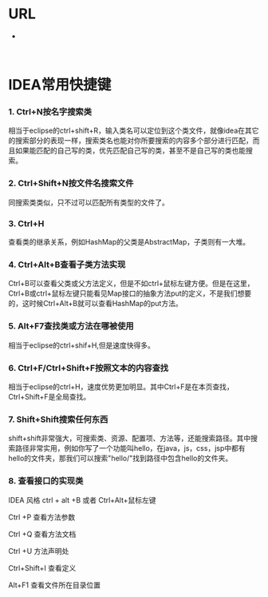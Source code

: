 # URL
  - 
  ````
  ````
  ![]()

# IDEA常用快捷键  
  
### 1. Ctrl+N按名字搜索类

相当于eclipse的ctrl+shift+R，输入类名可以定位到这个类文件，就像idea在其它的搜索部分的表现一样，搜索类名也能对你所要搜索的内容多个部分进行匹配，而且如果能匹配的自己写的类，优先匹配自己写的类，甚至不是自己写的类也能搜索。

### 2. Ctrl+Shift+N按文件名搜索文件

同搜索类类似，只不过可以匹配所有类型的文件了。

### 3. Ctrl+H

查看类的继承关系，例如HashMap的父类是AbstractMap，子类则有一大堆。

### 4. Ctrl+Alt+B查看子类方法实现

Ctrl+B可以查看父类或父方法定义，但是不如ctrl+鼠标左键方便。但是在这里，Ctrl+B或ctrl+鼠标左键只能看见Map接口的抽象方法put的定义，不是我们想要的，这时候Ctrl+Alt+B就可以查看HashMap的put方法。

### 5. Alt+F7查找类或方法在哪被使用

相当于eclipse的ctrl+shif+H,但是速度快得多。

### 6. Ctrl+F/Ctrl+Shift+F按照文本的内容查找

相当于eclipse的ctrl+H，速度优势更加明显。其中Ctrl+F是在本页查找，Ctrl+Shift+F是全局查找。

### 7. Shift+Shift搜索任何东西

shift+shift非常强大，可搜索类、资源、配置项、方法等，还能搜索路径。其中搜索路径非常实用，例如你写了一个功能叫hello，在java，js，css，jsp中都有hello的文件夹，那我们可以搜索"hello/"找到路径中包含hello的文件夹。

### 8. 查看接口的实现类

IDEA 风格 ctrl + alt +B     或者     Ctrl+Alt+鼠标左键

Ctrl +P 查看方法参数

Ctrl +Q 查看方法文档

Ctrl +U 方法声明处

Ctrl+Shift+I 查看定义

Alt+F1 查看文件所在目录位置

